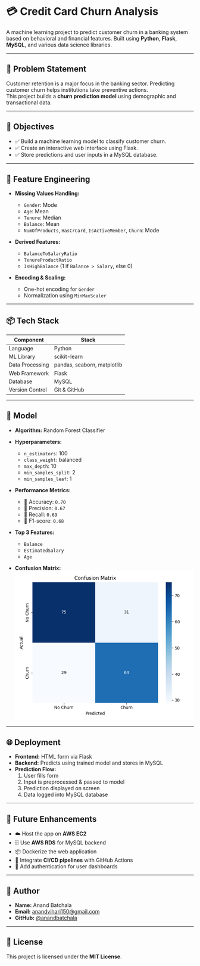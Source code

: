 # 💳 Credit Card Churn Analysis

A machine learning project to predict customer churn in a banking system based on behavioral and financial features. Built using **Python**, **Flask**, **MySQL**, and various data science libraries.

---


## 🎯 Problem Statement

Customer retention is a major focus in the banking sector. Predicting customer churn helps institutions take preventive actions.  
This project builds a **churn prediction model** using demographic and transactional data.

---

## 🧠 Objectives

- ✅ Build a machine learning model to classify customer churn.
- ✅ Create an interactive web interface using Flask.
- ✅ Store predictions and user inputs in a MySQL database.

---

## 🔧 Feature Engineering

- **Missing Values Handling:**
  - `Gender`: Mode
  - `Age`: Mean
  - `Tenure`: Median
  - `Balance`: Mean
  - `NumOfProducts`, `HasCrCard`, `IsActiveMember`, `Churn`: Mode

- **Derived Features:**
  - `BalanceToSalaryRatio`
  - `TenureProductRatio`
  - `IsHighBalance` (1 if `Balance > Salary`, else 0)

- **Encoding & Scaling:**
  - One-hot encoding for `Gender`
  - Normalization using `MinMaxScaler`

---

## 📦 Tech Stack

| Component         | Stack                        |
|------------------|------------------------------|
| Language         | Python                       |
| ML Library       | scikit-learn                 |
| Data Processing  | pandas, seaborn, matplotlib  |
| Web Framework    | Flask                        |
| Database         | MySQL                        |
| Version Control  | Git & GitHub                 |

---

## 🤖 Model

- **Algorithm:** Random Forest Classifier  
- **Hyperparameters:**
  - `n_estimators`: 100
  - `class_weight`: balanced
  - `max_depth`: 10
  - `min_samples_split`: 2
  - `min_samples_leaf`: 1

- **Performance Metrics:**
  - 🎯 Accuracy: `0.70`
  - 🎯 Precision: `0.67`
  - 🎯 Recall: `0.69`
  - 🎯 F1-score: `0.68`

- **Top 3 Features:**
  - `Balance`
  - `EstimatedSalary`
  - `Age`

- **Confusion Matrix:**
  ![Confusion Matrix](model/confusion_matrix.png)

---

## 🌐 Deployment

- **Frontend:** HTML form via Flask
- **Backend:** Predicts using trained model and stores in MySQL
- **Prediction Flow:**
  1. User fills form
  2. Input is preprocessed & passed to model
  3. Prediction displayed on screen
  4. Data logged into MySQL database

---

## 🚀 Future Enhancements

- ☁️ Host the app on **AWS EC2**
- 🗄️ Use **AWS RDS** for MySQL backend
- 📦 Dockerize the web application
- 🔁 Integrate **CI/CD pipelines** with GitHub Actions
- 🔐 Add authentication for user dashboards

---

## 👤 Author

- **Name:** Anand Batchala  
- **Email:** anandvihari150@gmail.com  
- **GitHub:** [@anandbatchala](https://github.com/anandbatchala)

---

## 🪪 License

This project is licensed under the **MIT License**.
